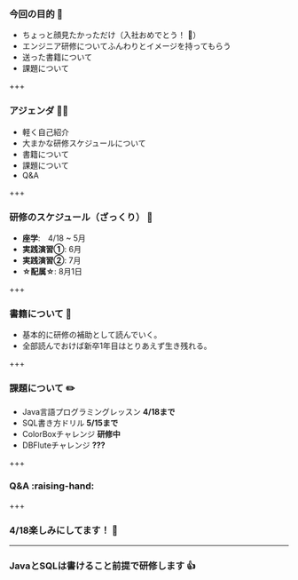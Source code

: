 ### 今回の目的 🎏 

- ちょっと顔見たかっただけ（入社おめでとう！ 🎉）
- エンジニア研修についてふんわりとイメージを持ってもらう
- 送った書籍について
- 課題について

+++

### アジェンダ 👩‍🍳 
- 軽く自己紹介 
- 大まかな研修スケジュールについて
- 書籍について
- 課題について
- Q&A

+++

### 研修のスケジュール（ざっくり） 📆 
- **座学**:　4/18 ~ 5月 
- **実践演習①**: 6月
- **実践演習②**: 7月
- **☆配属☆**: 8月1日

+++

### 書籍について 📖 
- 基本的に研修の補助として読んでいく。
- 全部読んでおけば新卒1年目はとりあえず生き残れる。

+++ 

### 課題について ✏️ 
- Java言語プログラミングレッスン **4/18まで**
- SQL書き方ドリル **5/15まで**
- ColorBoxチャレンジ **研修中**
- DBFluteチャレンジ **???**

+++
### Q&A :raising-hand: 

+++
### 4/18楽しみにしてます！ :muscle:

--- 
### JavaとSQLは書けること前提で研修します 👍 


